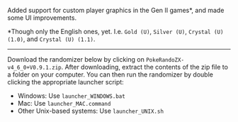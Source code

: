 Added support for custom player graphics in the Gen II games*, and made some UI improvements. 

*Though only the English ones, yet. I.e. `Gold (U)`, `Silver (U)`, `Crystal (U) (1.0)`, and `Crystal (U) (1.1)`.

----

Download the randomizer below by clicking on `PokeRandoZX-v4_6_0+V0.9.1.zip`. After downloading, extract the contents of the zip file to a folder on your computer. You can then run the randomizer by double clicking the appropriate launcher script:

- Windows: Use `launcher_WINDOWS.bat`
- Mac: Use `launcher_MAC.command`
- Other Unix-based systems: Use `launcher_UNIX.sh`
